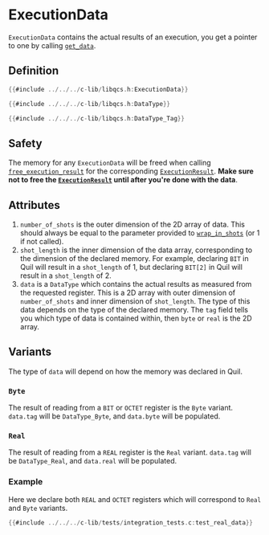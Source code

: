# ExecutionData

`ExecutionData` contains the actual results of an execution, you get a pointer to one by calling [`get_data`].

## Definition

```c
{{#include ../../../c-lib/libqcs.h:ExecutionData}}

{{#include ../../../c-lib/libqcs.h:DataType}}

{{#include ../../../c-lib/libqcs.h:DataType_Tag}}
```

## Safety

The memory for any `ExecutionData` will be freed when calling [`free_execution_result`] for the corresponding [`ExecutionResult`]. **Make sure not to free the [`ExecutionResult`] until after you're done with the data**.

## Attributes

1. `number_of_shots` is the outer dimension of the 2D array of data. This should always be equal to the parameter provided to [`wrap_in_shots`] (or 1 if not called).
2. `shot_length` is the inner dimension of the data array, corresponding to the dimension of the declared memory. For example, declaring `BIT` in Quil will result in a `shot_length` of 1, but declaring `BIT[2]` in Quil will result in a `shot_length` of 2.
3. `data` is a `DataType` which contains the actual results as measured from the requested register. This is a 2D array with outer dimension of `number_of_shots` and inner dimension of `shot_length`. The type of this data depends on the type of the declared memory. The `tag` field tells you which type of data is contained within, then `byte` or `real` is the 2D array.

## Variants

The type of `data` will depend on how the memory was declared in Quil.

### `Byte`

The result of reading from a `BIT` or `OCTET` register is the `Byte` variant. `data.tag` will be `DataType_Byte`, and `data.byte` will be populated.

### `Real`

The result of reading from a `REAL` register is the `Real` variant. `data.tag` will be `DataType_Real`, and `data.real` will be populated.

### Example

Here we declare both `REAL` and `OCTET` registers which will correspond to `Real` and `Byte` variants.

```c
{{#include ../../../c-lib/tests/integration_tests.c:test_real_data}}
```

[`get_data`]: get_data.md
[`free_execution_result`]: free_execution_result.md
[`ExecutionResult`]: execution_result.md
[`wrap_in_shots`]: wrap_in_shots.md
